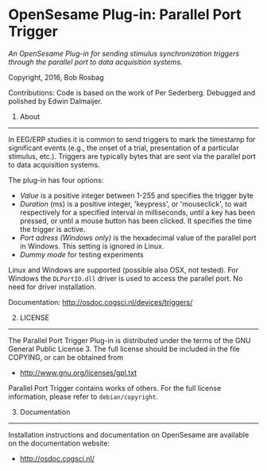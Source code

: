 OpenSesame Plug-in: Parallel Port Trigger
==========

*An OpenSesame Plug-in for sending stimulus synchronization triggers through the parallel port to data acquisition systems.*  

Copyright, 2016, Bob Rosbag  

Contributions: Code is based on the work of Per Sederberg. Debugged and polished by Edwin Dalmaijer.

1. About
--------

In EEG/ERP studies it is common to send triggers to mark the timestamp for significant events (e.g., the onset of a trial, presentation of a particular stimulus, etc.). Triggers are typically bytes that are sent via the parallel port to data acquisition systems.

The plug-in has four options:
- *Value* is a positive integer between 1-255 and specifies the trigger byte
- *Duration* (ms) is a positive integer, 'keypress', or 'mouseclick', to wait respectively for a specified interval in milliseconds, until a key has been pressed, or until a mouse button has been clicked. It specifies the time the trigger is active.
- *Port adress (Windows only)* is the hexadecimal value of the parallel port in Windows. This setting is ignored in Linux.
- *Dummy mode* for testing experiments

Linux and Windows are supported (possible also OSX, not tested). For Windows the `DLPortIO.dll` driver is used to access the parallel port. No need for driver installation.


Documentation: <http://osdoc.cogsci.nl/devices/triggers/>


2. LICENSE
----------

The Parallel Port Trigger Plug-in is distributed under the terms of the GNU General Public License 3.
The full license should be included in the file COPYING, or can be obtained from

- <http://www.gnu.org/licenses/gpl.txt>

Parallel Port Trigger contains works of others. For the full license information, please
refer to `debian/copyright`.


3. Documentation
----------------

Installation instructions and documentation on OpenSesame are available on the documentation website:

- <http://osdoc.cogsci.nl/>

